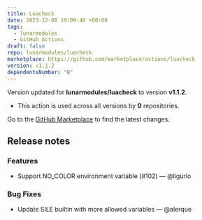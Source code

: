 ```yaml
---
title: Luacheck
date: 2023-12-08 19:09:40 +00:00
tags:
  - lunarmodules
  - GitHub Actions
draft: false
repo: lunarmodules/luacheck
marketplace: https://github.com/marketplace/actions/luacheck
version: v1.1.2
dependentsNumber: "0"
---
```



Version updated for **lunarmodules/luacheck** to version **v1.1.2**.
- This action is used across all versions by **0** repositories.

Go to the [GitHub Marketplace](https://github.com/marketplace/actions/luacheck) to find the latest changes.

## Release notes

### Features

- Support NO_COLOR environment variable (#102) — @ligurio

### Bug Fixes

- Update SILE builtin with more allowed variables — @alerque
